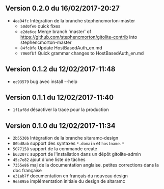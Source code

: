 ## Version 0.2.0 du 16/02/2017-20:27

* `4ee94fc` Intégration de la branche stephencmorton-master
  * `50d0fe0` quick fixes
  * `e2de6ce` Merge branch 'master' of https://github.com/stephencmorton/gitolite-contrib into stephencmorton-master
  * `84fc8fe` Update HostBasedAuth_en.md
  * `7060fbf` Quick grammar changes to HostBasedAuth_en.md

## Version 0.1.2 du 12/02/2017-11:48

* `ec93579` bug avec install --help

## Version 0.1.1 du 12/02/2017-11:40

* `1f1af8d` désactiver la trace pour la production

## Version 0.1.0 du 12/02/2017-11:34

* `2b5530b` Intégration de la branche sitaramc-design
* `80bd8ab` support des syntaxes `*.domain` et `hostname.*`
* `5077158` support de la commande create
* `b63207c` support de l'installation dans un dépôt gitolite-admin
* `45c7e82` ajout d'une liste de tâches
* `7355e86` maj de la documentation anglaise. petites corrections dans la doc française
* `e31ab7f` documentation en français du nouveau design
* `9ea8956` implémentation initiale du design de sitaramc
